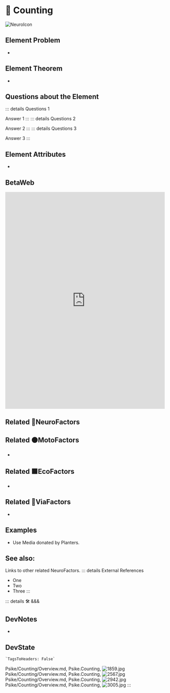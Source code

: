 
# 💜 <neuro>Counting</neuro>

![NeuroIcon](/Psike/Neuro_Icon.png)

## Element Problem

-

## Element Theorem

-

## Questions about the Element

::: details Questions 1

Answer 1
:::
::: details Questions 2

Answer 2
:::
::: details Questions 3

Answer 3
:::

## Element Attributes

-

## BetaWeb

<iframe
    width="100%"
    height="684"
    frameborder="0"
    src="https://observablehq.com/embed/@d3/force-directed-graph/2?cells=chart"
></iframe>

## Related 💜<neuro>NeuroFactors</neuro>

## Related 🟠<moto>MotoFactors</moto>

-

## Related 🟩<eko>EcoFactors</eko>

-

## Related 🔻<via>ViaFactors</via>

-

## Examples

- Use Media donated by Planters.

## See also:

Links to other related NeuroFactors.
::: details External References

- One
- Two
- Three
:::

::: details 🛠 <dev>&&&</dev>

## DevNotes

-

## DevState

```py
`TagsToHeaders: False`
```

Psike/Counting/Overview.md, <dev>Psike.Counting</dev>, ![1859.jpg](/PaperPhoto/1859.jpg)
Psike/Counting/Overview.md, <dev>Psike.Counting</dev>, ![2567.jpg](/PaperPhoto/2567.jpg)
Psike/Counting/Overview.md, <dev>Psike.Counting</dev>, ![2942.jpg](/PaperPhoto/2942.jpg)
Psike/Counting/Overview.md, <dev>Psike.Counting</dev>, ![3005.jpg](/PaperPhoto/3005.jpg)
:::
